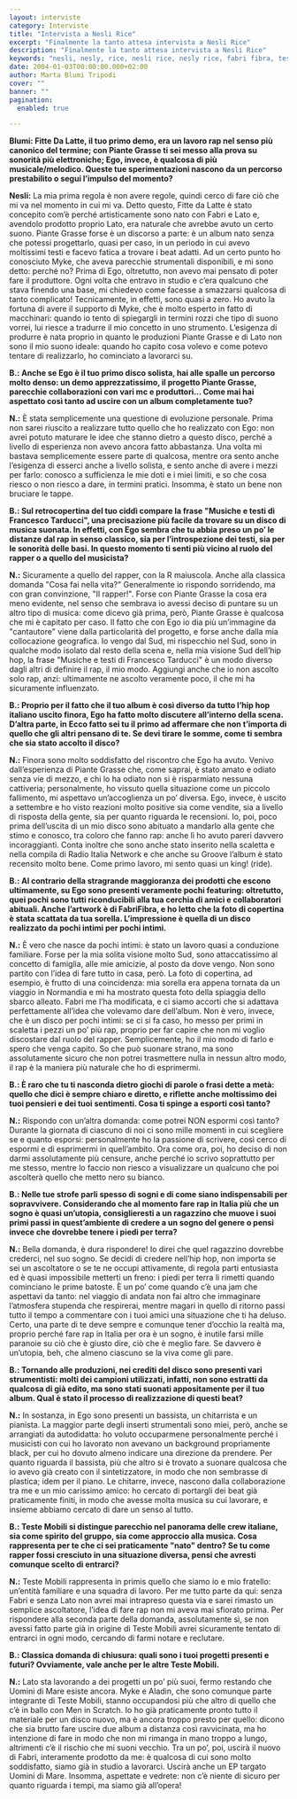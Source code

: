 ```yaml
---
layout: interviste
category: Interviste
title: "Intervista a Nesli Rice"
excerpt: "Finalmente la tanto attesa intervista a Nesli Rice"
description: "Finalmente la tanto attesa intervista a Nesli Rice"
keywords: "nesli, nesly, rice, nesli rice, nesly rice, fabri fibra, teste mobili, dj Aladin"  
date: 2004-01-03T00:00:00.000+02:00
author: Marta Blumi Tripodi
cover: ""
banner: ""
pagination:
  enabled: true

---
```


**Blumi: Fitte Da Latte, il tuo primo demo, era un lavoro rap nel senso più canonico del termine; con Piante Grasse ti sei messo alla prova su sonorità più elettroniche; Ego, invece, è qualcosa di più musicale/melodico. Queste tue sperimentazioni nascono da un percorso prestabilito o segui l’impulso del momento?**

**Nesli:** La mia prima regola è non avere regole, quindi cerco di fare ciò che mi va nel momento in cui mi va. Detto questo, Fitte da Latte è stato concepito com’è perché artisticamente sono nato con Fabri e Lato e, avendolo prodotto proprio Lato, era naturale che avrebbe avuto un certo suono. Piante Grasse forse è un discorso a parte: è un album nato senza che potessi progettarlo, quasi per caso, in un periodo in cui avevo moltissimi testi e facevo fatica a trovare i beat adatti. Ad un certo punto ho conosciuto Myke, che aveva parecchie strumentali disponibili, e mi sono detto: perché no? Prima di Ego, oltretutto, non avevo mai pensato di poter fare il produttore. Ogni volta che entravo in studio e c’era qualcuno che stava finendo una base, mi chiedevo come facesse a smazzarsi qualcosa di tanto complicato! Tecnicamente, in effetti, sono quasi a zero. Ho avuto la fortuna di avere il supporto di Myke, che è molto esperto in fatto di macchinari: quando io tento di spiegargli in termini rozzi che tipo di suono vorrei, lui riesce a tradurre il mio concetto in uno strumento. L’esigenza di produrre è nata proprio in quanto le produzioni Piante Grasse e di Lato non sono il mio suono ideale: quando ho capito cosa volevo e come potevo tentare di realizzarlo, ho cominciato a lavorarci su.

**B.: Anche se Ego è il tuo primo disco solista, hai alle spalle un percorso molto denso: un demo apprezzatissimo, il progetto Piante Grasse, parecchie collaborazioni con vari mc e produttori… Come mai hai aspettato così tanto ad uscire con un album completamente tuo?**

**N.:** È stata semplicemente una questione di evoluzione personale. Prima non sarei riuscito a realizzare tutto quello che ho realizzato con Ego: non avrei potuto maturare le idee che stanno dietro a questo disco, perché a livello di esperienza non avevo ancora fatto abbastanza. Una volta mi bastava semplicemente essere parte di qualcosa, mentre ora sento anche l’esigenza di esserci anche a livello solista, e sento anche di avere i mezzi per farlo: conosco a sufficienza le mie doti e i miei limiti, e so che cosa riesco o non riesco a dare, in termini pratici. Insomma, è stato un bene non bruciare le tappe.

**B.: Sul retrocopertina del tuo ciddì compare la frase "Musiche e testi di Francesco Tarducci", una precisazione più facile da trovare su un disco di musica suonata. In effetti, con Ego sembra che tu abbia preso un po’ le distanze dal rap in senso classico, sia per l’introspezione dei testi, sia per le sonorità delle basi. In questo momento ti senti più vicino al ruolo del rapper o a quello del musicista?**

**N.:** Sicuramente a quello del rapper, con la R maiuscola. Anche alla classica domanda "Cosa fai nella vita?" Generalmente io rispondo sorridendo, ma con gran convinzione, "Il rapper!". Forse con Piante Grasse la cosa era meno evidente, nel senso che sembrava io avessi deciso di puntare su un altro tipo di musica: come dicevo già prima, però, Piante Grasse è qualcosa che mi è capitato per caso. Il fatto che con Ego io dia più un’immagine da "cantautore" viene dalla particolarità del progetto, e forse anche dalla mia collocazione geografica. Io vengo dal Sud, mi rispecchio nel Sud, sono in qualche modo isolato dal resto della scena e, nella mia visione Sud dell’hip hop, la frase "Musiche e testi di Francesco Tarducci" è un modo diverso dagli altri di definire il rap, il mio modo. Aggiungi anche che io non ascolto solo rap, anzi: ultimamente ne ascolto veramente poco, il che mi ha sicuramente influenzato.

**B.: Proprio per il fatto che il tuo album è così diverso da tutto l’hip hop italiano uscito finora, Ego ha fatto molto discutere all’interno della scena. D’altra parte, in Ecco fatto sei tu il primo ad affermare che non t’importa di quello che gli altri pensano di te. Se devi tirare le somme, come ti sembra che sia stato accolto il disco?**

**N.:** Finora sono molto soddisfatto del riscontro che Ego ha avuto. Venivo dall’esperienza di Piante Grasse che, come saprai, è stato amato e odiato senza vie di mezzo, e chi lo ha odiato non si è risparmiato nessuna cattiveria; personalmente, ho vissuto quella situazione come un piccolo fallimento, mi aspettavo un’accoglienza un po’ diversa. Ego, invece, è uscito a settembre e ho visto reazioni molto positive sia come vendite, sia a livello di risposta della gente, sia per quanto riguarda le recensioni. Io, poi, poco prima dell’uscita di un mio disco sono abituato a mandarlo alla gente che stimo e conosco, tra coloro che fanno rap: anche lì ho avuto pareri davvero incoraggianti. Conta inoltre che sono anche stato inserito nella scaletta e nella compila di Radio Italia Network e che anche su Groove l’album è stato recensito molto bene. Come primo lavoro, mi sento quasi un king! (ride).

**B.: Al contrario della stragrande maggioranza dei prodotti che escono ultimamente, su Ego sono presenti veramente pochi featuring: oltretutto, quei pochi sono tutti riconducibili alla tua cerchia di amici e collaboratori abituali. Anche l’artwork è di FabriFibra, e ho letto che la foto di copertina è stata scattata da tua sorella. L’impressione è quella di un disco realizzato da pochi intimi per pochi intimi.**

**N.:** È vero che nasce da pochi intimi: è stato un lavoro quasi a conduzione familiare. Forse per la mia solita visione molto Sud, sono attaccatissimo al concetto di famiglia, alle mie amicizie, al posto da dove vengo. Non sono partito con l’idea di fare tutto in casa, però. La foto di copertina, ad esempio, è frutto di una coincidenza: mia sorella era appena tornata da un viaggio in Normandia e mi ha mostrato questa foto della spiaggia dello sbarco alleato. Fabri me l’ha modificata, e ci siamo accorti che si adattava perfettamente all’idea che volevamo dare dell’album. Non è vero, invece, che è un disco per pochi intimi: se ci si fa caso, ho messo per primi in scaletta i pezzi un po’ più rap, proprio per far capire che non mi voglio discostare dal ruolo del rapper. Semplicemente, ho il mio modo di farlo e spero che venga capito. So che può suonare strano, ma sono assolutamente sicuro che non potrei trasmettere nulla in nessun altro modo, il rap è la maniera più naturale che ho di esprimermi.

**B.: È raro che tu ti nasconda dietro giochi di parole o frasi dette a metà: quello che dici è sempre chiaro e diretto, e riflette anche moltissimo dei tuoi pensieri e dei tuoi sentimenti. Cosa ti spinge a esporti così tanto?**

**N.:** Rispondo con un’altra domanda: come potrei NON espormi così tanto? Durante la giornata di ciascuno di noi ci sono mille momenti in cui scegliere se e quanto esporsi: personalmente ho la passione di scrivere, così cerco di espormi e di esprimermi in quell’ambito. Ora come ora, poi, ho deciso di non darmi assolutamente più censure, anche perché io scrivo soprattutto per me stesso, mentre lo faccio non riesco a visualizzare un qualcuno che poi ascolterà quello che metto nero su bianco.

**B.: Nelle tue strofe parli spesso di sogni e di come siano indispensabili per sopravvivere. Considerando che al momento fare rap in Italia più che un sogno è quasi un’utopia, consiglieresti a un ragazzino che muove i suoi primi passi in quest’ambiente di credere a un sogno del genere o pensi invece che dovrebbe tenere i piedi per terra?**

**N.:** Bella domanda, è dura rispondere! Io direi che quel ragazzino dovrebbe crederci, nel suo sogno. Se decidi di credere nell’hip hop, non importa se sei un ascoltatore o se te ne occupi attivamente, di regola parti entusiasta ed è quasi impossibile metterti un freno: i piedi per terra li rimetti quando cominciano le prime batoste. È un po’ come quando c’è una jam che aspettavi da tanto: nel viaggio di andata non fai altro che immaginare l’atmosfera stupenda che respirerai, mentre magari in quello di ritorno passi tutto il tempo a commentare con i tuoi amici una situazione che ti ha deluso. Certo, una parte di te deve sempre e comunque tener d’occhio la realtà ma, proprio perché fare rap in Italia per ora è un sogno, è inutile farsi mille paranoie su ciò che è giusto dire, ciò che è meglio fare. Se davvero è un’utopia, beh, che almeno ciascuno se la viva come gli pare.

**B.: Tornando alle produzioni, nei crediti del disco sono presenti vari strumentisti: molti dei campioni utilizzati, infatti, non sono estratti da qualcosa di già edito, ma sono stati suonati appositamente per il tuo album. Qual è stato il processo di realizzazione di questi beat?**

**N.:** In sostanza, in Ego sono presenti un bassista, un chitarrista e un pianista. La maggior parte degli inserti strumentali sono miei, però, anche se arrangiati da autodidatta: ho voluto occuparmene personalmente perché i musicisti con cui ho lavorato non avevano un background propriamente black, per cui ho dovuto almeno indicare una direzione da prendere. Per quanto riguarda il bassista, più che altro si è trovato a suonare qualcosa che io avevo già creato con il sintetizzatore, in modo che non sembrasse di plastica; idem per il piano. Le chitarre, invece, nascono dalla collaborazione tra me e un mio carissimo amico: ho cercato di portargli dei beat già praticamente finiti, in modo che avesse molta musica su cui lavorare, e insieme abbiamo cercato di dare un senso al tutto.

**B.: Teste Mobili si distingue parecchio nel panorama delle crew italiane, sia come spirito del gruppo, sia come approccio alla musica. Cosa rappresenta per te che ci sei praticamente "nato" dentro? Se tu come rapper fossi cresciuto in una situazione diversa, pensi che avresti comunque scelto di entrarci?**

**N.:** Teste Mobili rappresenta in primis quello che siamo io e mio fratello: un’entità familiare e una squadra di lavoro. Per me tutto parte da qui: senza Fabri e senza Lato non avrei mai intrapreso questa via e sarei rimasto un semplice ascoltatore, l’idea di fare rap non mi aveva mai sfiorato prima. Per rispondere alla seconda parte della domanda, assolutamente sì, se non avessi fatto parte già in origine di Teste Mobili avrei sicuramente tentato di entrarci in ogni modo, cercando di farmi notare e reclutare.

**B.: Classica domanda di chiusura: quali sono i tuoi progetti presenti e futuri? Ovviamente, vale anche per le altre Teste Mobili.**

**N.:** Lato sta lavorando a dei progetti un po’ più suoi, fermo restando che Uomini di Mare esiste ancora. Myke e Aladin, che sono comunque parte integrante di Teste Mobili, stanno occupandosi più che altro di quello che c’è in ballo con Men in Scratch. Io ho già praticamente pronto tutto il materiale per un disco nuovo, ma è ancora troppo presto per quello: dicono che sia brutto fare uscire due album a distanza così ravvicinata, ma ho intenzione di fare in modo che non mi rimanga in mano troppo a lungo, altrimenti c’è il rischio che mi suoni vecchio. Tra un po’, poi, uscirà il nuovo di Fabri, interamente prodotto da me: è qualcosa di cui sono molto soddisfatto, siamo già in studio a lavorarci. Uscirà anche un EP targato Uomini di Mare. Insomma, aspettate e vedrete: non c’è niente di sicuro per quanto riguarda i tempi, ma siamo già all’opera!
